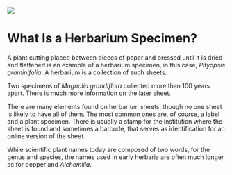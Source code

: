 <a href="https://juncture-digital.org"><img src="https://juncture-digital.org/images/ve-button.png"></a>

<param ve-config 
       title="Herbarium Specimen"
       author="Maura C. Flannery"
       banner="https://iiif.juncture-digital.org/banner/?url=http://www.nationaalherbarium.nl/Cade/etc/bigimages/52B.jpg" 
       layout="vertical">

<!-- Entities discussed throughout the essay are typically defined before the essay text and
     are thus available in all text.  Entity identifiers (QIDs) can be found in either
     Wikipedia or Wikidata (https://www.wikidata.org)> -->
<param ve-entity eid="Q161116"> <!-- Magnolia grandiflora -->
<param ve-entity eid="Q7199560"> <!-- Pityopsis graminifolia -->
<param ve-entitiy eid="Q157180"> <!-- Alchemilla -->
<param ve-entity eid="Q159536"> <!-- Piper -->

# What Is a Herbarium Specimen?

A plant cutting placed between pieces of paper and pressed until it is dried and flattened is an example of a herbarium specimen, in this case, *Pityopsis graminifolia*.  A herbarium is a collection of such sheets.       

<param ve-image fit="conform" url="https://bisque.cyverse.org/image_service/image/00-poPxnbSBbEi5n6tRN64V4T/resize:1250/format:jpeg" label=Pityopsis graminifolia" description="Collected by John Nelson, 2018" license="Public Domain"> 
       
Two specimens of *Magnolia grandiflora* collected more than 100 years apart.  There is much more information on the later sheet.

<param ve-compare url="https://bisque.cyverse.org/image_service/image/00-vAj9MsqiRoEdMtPARvkSFn/resize:1250/format:jpeg" label="Magnolia grandiflora" description="Collected by John Nelson, 1991" license="Public Domain">
<param ve-compare curtain url="https://bisque.cyverse.org/image_service/image/00-eknxEweCW33p2dtZainfEU?resize=1250&format=jpeg" label="Magnolia grandiflora" description="Collected by Henry Ravenel in the 1850s" license="Public Domain">

There are many elements found on herbarium sheets, though no one sheet is likely to have all of them.  The most common ones are, of course, a label and a plant specimen.  There is usually a stamp for the institution where the sheet is found and sometimes a barcode, that serves as identification for an online version of the sheet.  

<param ve-plant-specimen eid="Q161116" max="2">                                              
                                                                                        
While scientific plant names today are composed of two words, for the genus and species, the names used in early herbaria are often much longer as for  <span data-click-image-zoomto="519,716,666,530">pepper</span> and *Alchemilla*.

<param ve-image url="https://medialib.naturalis.nl/file/id/L.2110961/format/large">
